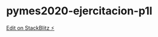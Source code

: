 # pymes2020-ejercitacion-p1l

[Edit on StackBlitz ⚡️](https://stackblitz.com/edit/pymes2020-ejercitacion-p1l)